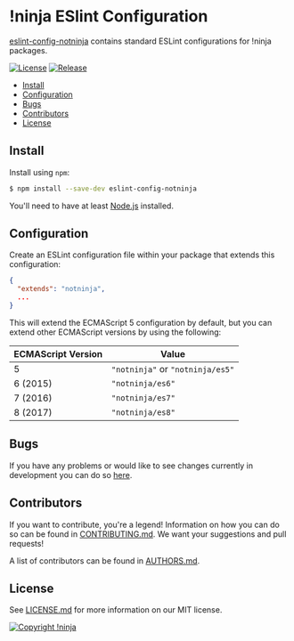 # !ninja ESlint Configuration

[eslint-config-notninja](https://github.com/NotNinja/eslint-config-notninja) contains standard ESLint configurations for
!ninja packages.

[![License](https://img.shields.io/npm/l/eslint-config-notninja.svg?style=flat-square)](https://github.com/NotNinja/eslint-config-notninja/blob/master/LICENSE.md)
[![Release](https://img.shields.io/npm/v/eslint-config-notninja.svg?style=flat-square)](https://www.npmjs.com/package/eslint-config-notninja)

* [Install](#install)
* [Configuration](#configuration)
* [Bugs](#bugs)
* [Contributors](#contributors)
* [License](#license)

## Install

Install using `npm`:

``` bash
$ npm install --save-dev eslint-config-notninja
```

You'll need to have at least [Node.js](https://nodejs.org) installed.

## Configuration

Create an ESLint configuration file within your package that extends this configuration:

``` json
{
  "extends": "notninja",
  ...
}
```

This will extend the ECMAScript 5 configuration by default, but you can extend other ECMAScript versions by using the
following:

| ECMAScript Version | Value                            |
| ------------------ | -------------------------------- |
| 5                  | `"notninja"` or `"notninja/es5"` |
| 6 (2015)           | `"notninja/es6"`                 |
| 7 (2016)           | `"notninja/es7"`                 |
| 8 (2017)           | `"notninja/es8"`                 |

## Bugs

If you have any problems or would like to see changes currently in development you can do so
[here](https://github.com/NotNinja/eslint-config-notninja/issues).

## Contributors

If you want to contribute, you're a legend! Information on how you can do so can be found in
[CONTRIBUTING.md](https://github.com/NotNinja/eslint-config-notninja/blob/master/CONTRIBUTING.md). We want your
suggestions and pull requests!

A list of contributors can be found in
[AUTHORS.md](https://github.com/NotNinja/eslint-config-notninja/blob/master/AUTHORS.md).

## License

See [LICENSE.md](https://github.com/NotNinja/eslint-config-notninja/raw/master/LICENSE.md) for more information on our
MIT license.

[![Copyright !ninja](https://cdn.rawgit.com/NotNinja/branding/master/assets/copyright/base/not-ninja-copyright-186x25.png)](https://not.ninja)
